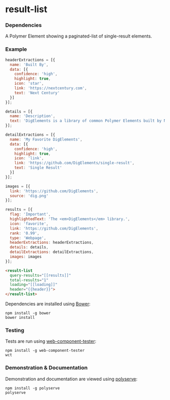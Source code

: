 # result-list

### Dependencies

A Polymer Element showing a paginated-list of single-result elements.

### Example
```js
headerExtractions = [{
  name: 'Built By',
  data: [{
    confidence: 'high',
    highlight: true,
    icon: 'star',
    link: 'https://nextcentury.com',
    text: 'Next Century'
  }]
}];

details = [{
  name: 'Description',
  text: 'DigElements is a library of common Polymer Elements built by Next Century Corporation.'
}];

detailExtractions = [{
  name: 'My Favorite DigElements',
  data: [{
    confidence: 'high',
    highlight: true,
    icon: 'link',
    link: 'https://github.com/DigElements/single-result',
    text: 'Single Result'
  }]
}];

images = [{
  link: 'https://github.com/DigElements',
  source: 'dig.png'
}];

results = [{
  flag: 'Important',
  highlightedText: 'The <em>DigElements</em> library.',
  icon: 'favorite',
  link: 'https://github.com/DigElements',
  rank: '0.99',
  type: 'Webpage',
  headerExtractions: headerExtractions,
  details: details,
  detailExtractions: detailExtractions,
  images: images
}];
```

```html
<result-list
  query-results="[[results]]"
  total-results="1"
  loading="[[loading]]"
  header="{{header}}">
</result-list>
```

Dependencies are installed using [Bower](http://bower.io/):

    npm install -g bower
    bower install

### Testing

Tests are run using [web-component-tester](https://github.com/Polymer/web-component-tester):

    npm install -g web-component-tester
    wct

### Demonstration & Documentation

Demonstration and documentation are viewed using [polyserve](https://github.com/PolymerLabs/polyserve):

    npm install -g polyserve
    polyserve

